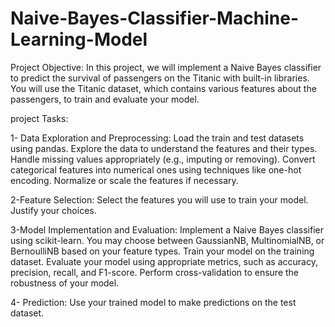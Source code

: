 # Naive-Bayes-Classifier-Machine-Learning-Model

Project Objective:
In this project, we will implement a Naive Bayes classifier to predict the survival of passengers on the Titanic with built-in libraries. You will use
the Titanic dataset, which contains various features about the passengers, to train and evaluate your model.

project Tasks:

1- Data Exploration and Preprocessing:
Load the train and test datasets using pandas.
Explore the data to understand the features and their types.
Handle missing values appropriately (e.g., imputing or
removing).
Convert categorical features into numerical ones using
techniques like one-hot encoding.
Normalize or scale the features if necessary.

2-Feature Selection:
Select the features you will use to train your model.
Justify your choices.

3-Model Implementation and Evaluation:
Implement a Naive Bayes classifier using scikit-learn. You
may choose between GaussianNB, MultinomialNB, or BernoulliNB based on your
feature types.
Train your model on the training dataset.
Evaluate your model using appropriate metrics, such as
accuracy, precision, recall, and F1-score.
Perform cross-validation to ensure the robustness of your
model.

4- Prediction:
Use your trained model to make predictions on the test
dataset.
